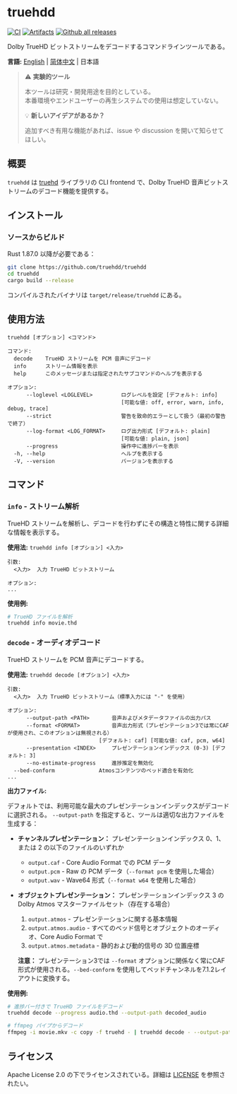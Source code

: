 # truehdd
[![CI](https://github.com/truehdd/truehdd/workflows/CI/badge.svg)](https://github.com/truehdd/truehdd/actions/workflows/ci.yml)
[![Artifacts](https://github.com/truehdd/truehdd/workflows/Artifacts/badge.svg)](https://github.com/truehdd/truehdd/actions/workflows/release.yml)
[![Github all releases](https://img.shields.io/github/downloads/truehdd/truehdd/total.svg)](https://GitHub.com/truehdd/truehdd/releases/)

Dolby TrueHD ビットストリームをデコードするコマンドラインツールである。

**言語:** [English](README.md) | [简体中文](README.zh-CN.md) | 日本語

> ⚠️ **実験的ツール** 
> 
> 本ツールは研究・開発用途を目的としている。  
> 本番環境やエンドユーザーの再生システムでの使用は想定していない。
> 
> 💡 **新しいアイデアがあるか？**  
> 
> 追加すべき有用な機能があれば、issue や discussion を開いて知らせてほしい。

## 概要

`truehdd` は [truehd](truehd/) ライブラリの CLI frontend で、Dolby TrueHD 音声ビットストリームのデコード機能を提供する。

## インストール

### ソースからビルド

Rust 1.87.0 以降が必要である：

```bash
git clone https://github.com/truehdd/truehdd
cd truehdd
cargo build --release
```

コンパイルされたバイナリは `target/release/truehdd` にある。

## 使用方法

```
truehdd [オプション] <コマンド>

コマンド:
  decode    TrueHD ストリームを PCM 音声にデコード
  info      ストリーム情報を表示
  help      このメッセージまたは指定されたサブコマンドのヘルプを表示する

オプション:
      --loglevel <LOGLEVEL>         ログレベルを設定 [デフォルト: info]
                                    [可能な値: off, error, warn, info, debug, trace]
      --strict                      警告を致命的エラーとして扱う（最初の警告で終了）
      --log-format <LOG_FORMAT>     ログ出力形式 [デフォルト: plain]
                                    [可能な値: plain, json]
      --progress                    操作中に進捗バーを表示
  -h, --help                        ヘルプを表示する
  -V, --version                     バージョンを表示する
```

## コマンド

### `info` - ストリーム解析

TrueHD ストリームを解析し、デコードを行わずにその構造と特性に関する詳細な情報を表示する。

**使用法:** `truehdd info [オプション] <入力>`

```
引数:
  <入力>  入力 TrueHD ビットストリーム

オプション:
...
```

**使用例:**
```bash
# TrueHD ファイルを解析
truehdd info movie.thd
```

### `decode` - オーディオデコード

TrueHD ストリームを PCM 音声にデコードする。

**使用法:** `truehdd decode [オプション] <入力>`

```
引数:
  <入力>  入力 TrueHD ビットストリーム（標準入力には "-" を使用）

オプション:
      --output-path <PATH>       音声およびメタデータファイルの出力パス
      --format <FORMAT>          音声出力形式（プレゼンテーション3では常にCAFが使用され、このオプションは無視される）
                             [デフォルト: caf] [可能な値: caf, pcm, w64]
      --presentation <INDEX>     プレゼンテーションインデックス (0-3) [デフォルト: 3]
      --no-estimate-progress     進捗推定を無効化
  --bed-conform              Atmosコンテンツのベッド適合を有効化
...
```

**出力ファイル:**

デフォルトでは、利用可能な最大のプレゼンテーションインデックスがデコードに選択される。
`--output-path` を指定すると、ツールは適切な出力ファイルを生成する：

- **チャンネルプレゼンテーション：** プレゼンテーションインデックス 0、1、または 2 の以下のファイルのいずれか
  - `output.caf` - Core Audio Format での PCM データ
  - `output.pcm` - Raw の PCM データ（`--format pcm` を使用した場合）
  - `output.wav` - Wave64 形式（`--format w64` を使用した場合）


- **オブジェクトプレゼンテーション：** プレゼンテーションインデックス 3 の Dolby Atmos マスターファイルセット（存在する場合）
  1. `output.atmos` - プレゼンテーションに関する基本情報
  2. `output.atmos.audio` - すべてのベッド信号とオブジェクトのオーディオ、Core Audio Format で
  3. `output.atmos.metadata` - 静的および動的信号の 3D 位置座標

  **注意：** プレゼンテーション3では `--format` オプションに関係なく常にCAF形式が使用される。`--bed-conform` を使用してベッドチャンネルを7.1.2レイアウトに変換する。

**使用例:**
```bash
# 進捗バー付きで TrueHD ファイルをデコード
truehdd decode --progress audio.thd --output-path decoded_audio

# ffmpeg パイプからデコード
ffmpeg -i movie.mkv -c copy -f truehd - | truehdd decode - --output-path audio
```

## ライセンス

Apache License 2.0 の下でライセンスされている。詳細は [LICENSE](LICENSE) を参照されたい。